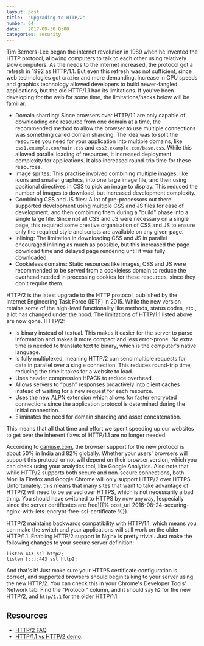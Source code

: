 ```yaml
---
layout: post
title:  "Upgrading to HTTP/2"
number: 64
date:   2017-09-30 0:00
categories: security
---
```

Tim Berners-Lee began the internet revolution in 1989 when he invented the HTTP protocol, allowing computers to talk to each other using relatively slow computers. As the needs to the internet increased, the protocol got a refresh in 1992 as HTTP/1.1. But even this refresh was not sufficient, since web technologies got crazier and more demanding. Increase in CPU speeds and graphics technology allowed developers to build newer-fangled applications, but the old HTTP/1.1 had its limitations. If you've been developing for the web for some time, the limitations/hacks below will be familiar:

- Domain sharding: Since browsers over HTTP/1.1 are only capable of downloading one resource from one domain at a time, the recommended method to allow the browser to use multiple connections was something called domain sharding. The idea was to split the resources you need for your application into multiple domains, like `css1.example.com/main.css` and `css2.example.com/base.css`. While this allowed parallel loading of resources, it increased deployment complexity for applications. It also increased round-trip time for these resources.
- Image sprites: This practise involved combining multiple images, like icons and smaller graphics, into one large image file, and then using positional directives in CSS to pick an image to display. This reduced the number of images to download, but increased development complexity.
- Combining CSS and JS files: A lot of pre-processors out there supported development using multiple CSS and JS files for ease of development, and then combining them during a "build" phase into a single large file. Since not all CSS and JS were necessary on a single page, this required some creative organisation of CSS and JS to ensure only the required style and scripts are available on any given page.
- Inlining: The limitation in downloading CSS and JS in parallel encouraged inlining as much as possible, but this increased the page download time and delayed page rendering until it was fully downloaded.
- Cookieless domains: Static resources like images, CSS and JS were recommended to be served from a cookieless domain to reduce the overhead needed in processing cookies for these resources, since they don't require them.

HTTP/2 is the latest upgrade to the HTTP protocol, published by the Internet Engineering Task Force (IETF) in 2015. While the new version retains some of the high-level functionality like methods, status codes, etc., a lot has changed under the hood. The limitations of HTTP/1.1 listed above are now gone. HTTP/2:

- Is binary instead of textual. This makes it easier for the server to parse information and makes it more compact and less error-prone. No extra time is needed to translate text to binary, which is the computer's native language.
- Is fully multiplexed, meaning HTTP/2 can send multiple requests for data in parallel over a single connection. This reduces round-trip time, reducing the time it takes for a website to load.
- Uses header compression HPACK to reduce overhead.
- Allows servers to “push” responses proactively into client caches instead of waiting for a new request for each resource.
- Uses the new ALPN extension which allows for faster encrypted connections since the application protocol is determined during the initial connection.
- Eliminates the need for domain sharding and asset concatenation.

This means that all that time and effort we spent speeding up our websites to get over the inherent flaws of HTTP/1.1 are no longer needed.

According to [caniuse.com](https://caniuse.com/#feat=http2), the browser support for the new protocol is about 50% in India and 82% globally. Whether your users' browsers will support this protocol or not will depend on their browser version, which you can check using your analytics tool, like Google Analytics. Also note that while HTTP/2 supports both secure and non-secure connections, both Mozilla Firefox and Google Chrome will only support HTTP/2 over HTTPS. Unfortunately, this means that many sites that want to take advantage of HTTP/2 will need to be served over HTTPS, which is not necessarily a bad thing. You should have switched to HTTPS by now anyway, [especially since the server certificates are free]({% post_url 2016-08-24-securing-nginx-with-lets-encrypt-free-ssl-certificate %}).

HTTP/2 maintains backwards compatibility with HTTP/1.1, which means you can make the switch and your applications will still work on the older HTTP/1.1. Enabling HTTP/2 support in Nginx is pretty trivial. Just make the following changes to your secure server definition:

```nginx
listen 443 ssl http2;
listen [::]:443 ssl http2;
```

And that's it! Just make sure your HTTPS certificate configuration is correct, and supported browsers should begin talking to your server using the new HTTP/2. You can check this in your Chrome's Developer Tools' Network tab. Find the "Protocol" column, and it should say `h2` for the new HTTP/2, and `http/1.1` for the older HTTP/1.1.

## Resources
- [HTTP/2 FAQ](https://http2.github.io/faq/).
- [HTTP/1.1 vs HTTP/2 demo](http://www.http2demo.io/).